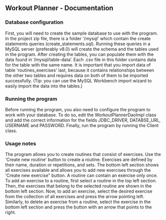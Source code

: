 ## Workout Planner - Documentation 

### Database configuration 
First, you will need to create the sample database to use with the program. In the project zip file, there is a folder '/mysql' which contain the create statements queries (create_statements.sql). Running these queries in a MySQL server (preferably v8.0) will create the schema and the tables used in the program. After creating the tables, you can populate them with the data found in ‘/mysql/table-data’. Each .csv file in this folder contains data for the table with the same name. It is important that you import data of table 'routines_exercises' last, because it contains relationships between the other two tables and requires data on both of them to be imported successfully. (Tip: you can use the MySQL Workbench import wizard to easily import the data into the tables.) 

### Running the program 
Before running the program, you also need to configure the program to work with your database. To do so, edit the WorkoutPlannerDaoImpl class and add the correct information for the fields JDBC_DRIVER, DATABSE_URL, USERNAME and PASSWORD. Finally, run the program by running the Client class. 

### Usage notes 
The program allows you to create routines that consist of exercises. Use the 'Create new routine' button to create a routine. 
Exercises are defined by their name, duration or repetitions, and sets. The bottom left section shows all exercises available and allows you to add new exercises through the 'Create new exercise" button. 
A routine can contain an exercise only once.  
To add an exercise to a routine, first select a routine in the top left section. Then, the exercises that belong to the selected routine are shown in the bottom left section. Now, to add an exercise, select the desired exercise from the collection of all exercises and press the arrow pointing left. Similarly, to delete an exercise from a routine, select the exercise in the bottom left section and press the button with an arrow that points to the right. 
 
